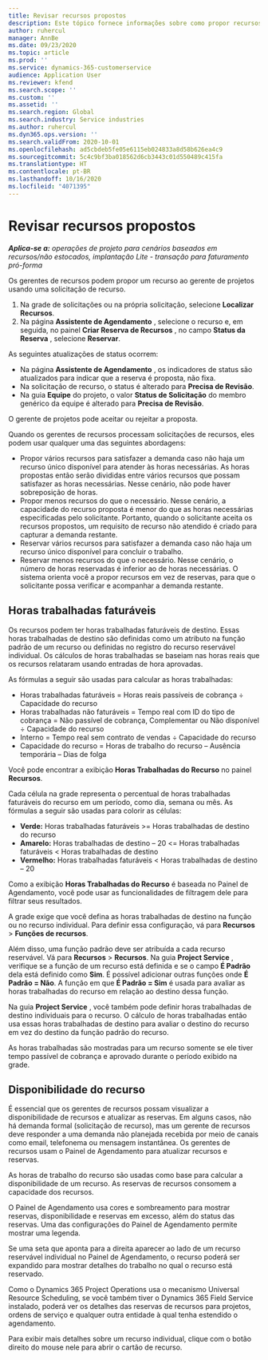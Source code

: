 ```yaml
---
title: Revisar recursos propostos
description: Este tópico fornece informações sobre como propor recursos de projeto.
author: ruhercul
manager: AnnBe
ms.date: 09/23/2020
ms.topic: article
ms.prod: ''
ms.service: dynamics-365-customerservice
audience: Application User
ms.reviewer: kfend
ms.search.scope: ''
ms.custom: ''
ms.assetid: ''
ms.search.region: Global
ms.search.industry: Service industries
ms.author: ruhercul
ms.dyn365.ops.version: ''
ms.search.validFrom: 2020-10-01
ms.openlocfilehash: ad5cbdeb5fe05e6115eb024833a8d58b626ea4c9
ms.sourcegitcommit: 5c4c9bf3ba018562d6cb3443c01d550489c415fa
ms.translationtype: HT
ms.contentlocale: pt-BR
ms.lasthandoff: 10/16/2020
ms.locfileid: "4071395"
---
```

# <a name="review-proposed-resources"></a>Revisar recursos propostos

_**Aplica-se a:** operações de projeto para cenários baseados em recursos/não estocados, implantação Lite - transação para faturamento pró-forma_

Os gerentes de recursos podem propor um recurso ao gerente de projetos usando uma solicitação de recurso.

1. Na grade de solicitações ou na própria solicitação, selecione **Localizar Recursos**.
2. Na página **Assistente de Agendamento** , selecione o recurso e, em seguida, no painel **Criar Reserva de Recursos** , no campo **Status da Reserva** , selecione **Reservar**.

As seguintes atualizações de status ocorrem:

- Na página **Assistente de Agendamento** , os indicadores de status são atualizados para indicar que a reserva é proposta, não fixa.
- Na solicitação de recurso, o status é alterado para **Precisa de Revisão**.
- Na guia **Equipe** do projeto, o valor **Status de Solicitação** do membro genérico da equipe é alterado para **Precisa de Revisão**.

O gerente de projetos pode aceitar ou rejeitar a proposta.

Quando os gerentes de recursos processam solicitações de recursos, eles podem usar qualquer uma das seguintes abordagens:

- Propor vários recursos para satisfazer a demanda caso não haja um recurso único disponível para atender às horas necessárias. As horas propostas então serão divididas entre vários recursos que possam satisfazer as horas necessárias. Nesse cenário, não pode haver sobreposição de horas.
- Propor menos recursos do que o necessário. Nesse cenário, a capacidade do recurso proposta é menor do que as horas necessárias especificadas pelo solicitante. Portanto, quando o solicitante aceita os recursos propostos, um requisito de recurso não atendido é criado para capturar a demanda restante.
- Reservar vários recursos para satisfazer a demanda caso não haja um recurso único disponível para concluir o trabalho.
- Reservar menos recursos do que o necessário. Nesse cenário, o número de horas reservadas é inferior ao de horas necessárias. O sistema orienta você a propor recursos em vez de reservas, para que o solicitante possa verificar e acompanhar a demanda restante.

## <a name="billable-utilization"></a>Horas trabalhadas faturáveis

Os recursos podem ter horas trabalhadas faturáveis de destino. Essas horas trabalhadas de destino são definidas como um atributo na função padrão de um recurso ou definidas no registro do recurso reservável individual. Os cálculos de horas trabalhadas se baseiam nas horas reais que os recursos relataram usando entradas de hora aprovadas.

As fórmulas a seguir são usadas para calcular as horas trabalhadas:

- Horas trabalhadas faturáveis = Horas reais passíveis de cobrança ÷ Capacidade do recurso
- Horas trabalhadas não faturáveis = Tempo real com ID do tipo de cobrança = Não passível de cobrança, Complementar ou Não disponível ÷ Capacidade do recurso
- Interno = Tempo real sem contrato de vendas ÷ Capacidade do recurso
- Capacidade do recurso = Horas de trabalho do recurso – Ausência temporária – Dias de folga

Você pode encontrar a exibição **Horas Trabalhadas do Recurso** no painel **Recursos**.

Cada célula na grade representa o percentual de horas trabalhadas faturáveis do recurso em um período, como dia, semana ou mês. As fórmulas a seguir são usadas para colorir as células:

- **Verde:** Horas trabalhadas faturáveis \>= Horas trabalhadas de destino do recurso
- **Amarelo:** Horas trabalhadas de destino – 20 \<= Horas trabalhadas faturáveis \< Horas trabalhadas de destino
- **Vermelho:** Horas trabalhadas faturáveis \< Horas trabalhadas de destino – 20

Como a exibição **Horas Trabalhadas do Recurso** é baseada no Painel de Agendamento, você pode usar as funcionalidades de filtragem dele para filtrar seus resultados.

A grade exige que você defina as horas trabalhadas de destino na função ou no recurso individual. Para definir essa configuração, vá para **Recursos** \> **Funções de recursos**.

Além disso, uma função padrão deve ser atribuída a cada recurso reservável. Vá para **Recursos** \> **Recursos**. Na guia **Project Service** , verifique se a função de um recurso está definida e se o campo **É Padrão** dela está definido como **Sim**. É possível adicionar outras funções onde **É Padrão = Não**. A função em que **É Padrão = Sim** é usada para avaliar as horas trabalhadas do recurso em relação ao destino dessa função.

Na guia **Project Service** , você também pode definir horas trabalhadas de destino individuais para o recurso. O cálculo de horas trabalhadas então usa essas horas trabalhadas de destino para avaliar o destino do recurso em vez do destino da função padrão do recurso.

As horas trabalhadas são mostradas para um recurso somente se ele tiver tempo passível de cobrança e aprovado durante o período exibido na grade.

## <a name="resource-availability"></a>Disponibilidade do recurso

É essencial que os gerentes de recursos possam visualizar a disponibilidade de recursos e atualizar as reservas. Em alguns casos, não há demanda formal (solicitação de recurso), mas um gerente de recursos deve responder a uma demanda não planejada recebida por meio de canais como email, telefonema ou mensagem instantânea. Os gerentes de recursos usam o Painel de Agendamento para atualizar recursos e reservas.

As horas de trabalho do recurso são usadas como base para calcular a disponibilidade de um recurso. As reservas de recursos consomem a capacidade dos recursos.

O Painel de Agendamento usa cores e sombreamento para mostrar reservas, disponibilidade e reservas em excesso, além do status das reservas. Uma das configurações do Painel de Agendamento permite mostrar uma legenda.

Se uma seta que aponta para a direita aparecer ao lado de um recurso reservável individual no Painel de Agendamento, o recurso poderá ser expandido para mostrar detalhes do trabalho no qual o recurso está reservado.

Como o Dynamics 365 Project Operations usa o mecanismo Universal Resource Scheduling, se você também tiver o Dynamics 365 Field Service instalado, poderá ver os detalhes das reservas de recursos para projetos, ordens de serviço e qualquer outra entidade à qual tenha estendido o agendamento.

Para exibir mais detalhes sobre um recurso individual, clique com o botão direito do mouse nele para abrir o cartão de recurso.

